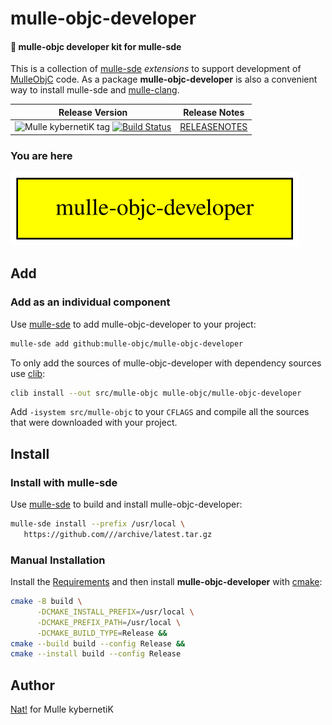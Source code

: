 # mulle-objc-developer

#### 🎩 mulle-objc developer kit for mulle-sde

This is a collection of [mulle-sde](//github.com/mulle-sde/mulle-sde)
*extensions* to support development of [MulleObjC](//github.com/mulle-objc)
code. As a package **mulle-objc-developer** is also a convenient way to
install mulle-sde and [mulle-clang](//github.com/Codeon-GmbH/mulle-clang).




| Release Version                                       | Release Notes
|-------------------------------------------------------|--------------
| ![Mulle kybernetiK tag](https://img.shields.io/github/tag/mulle-objc/mulle-objc-developer.svg?branch=release) [![Build Status](https://github.com/mulle-objc/mulle-objc-developer/workflows/CI/badge.svg?branch=release)](//github.com/mulle-objc/mulle-objc-developer/actions) | [RELEASENOTES](RELEASENOTES.md) |






### You are here

![Overview](overview.dot.svg)





## Add

### Add as an individual component

Use [mulle-sde](//github.com/mulle-sde) to add mulle-objc-developer to your project:

``` sh
mulle-sde add github:mulle-objc/mulle-objc-developer
```

To only add the sources of mulle-objc-developer with dependency
sources use [clib](https://github.com/clibs/clib):


``` sh
clib install --out src/mulle-objc mulle-objc/mulle-objc-developer
```

Add `-isystem src/mulle-objc` to your `CFLAGS` and compile all the sources that were downloaded with your project.


## Install

### Install with mulle-sde

Use [mulle-sde](//github.com/mulle-sde) to build and install mulle-objc-developer:

``` sh
mulle-sde install --prefix /usr/local \
   https://github.com///archive/latest.tar.gz
```

### Manual Installation

Install the [Requirements](#Requirements) and then
install **mulle-objc-developer** with [cmake](https://cmake.org):

``` sh
cmake -B build \
      -DCMAKE_INSTALL_PREFIX=/usr/local \
      -DCMAKE_PREFIX_PATH=/usr/local \
      -DCMAKE_BUILD_TYPE=Release &&
cmake --build build --config Release &&
cmake --install build --config Release
```


## Author

[Nat!](https://mulle-kybernetik.com/weblog) for Mulle kybernetiK  



